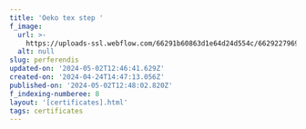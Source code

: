 ```yaml
---
title: 'Oeko tex step '
f_image:
  url: >-
    https://uploads-ssl.webflow.com/66291b60863d1e64d24d554c/6629227969a92ac22a4e72a1_OEKO-TEX%20STeP%20Standart.png
  alt: null
slug: perferendis
updated-on: '2024-05-02T12:46:41.629Z'
created-on: '2024-04-24T14:47:13.056Z'
published-on: '2024-05-02T12:48:02.820Z'
f_indexing-numberee: 8
layout: '[certificates].html'
tags: certificates
---
```



